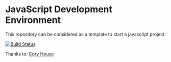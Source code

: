 # JavaScript Development Environment #

This repository can be considered as a template to start a javascript project.

 [![Build Status](https://travis-ci.org/ririyad/JavaScriptDevEnv.svg?branch=master)](https://travis-ci.org/ririyad/JavaScriptDevEnv)

Thanks to: [Cory House](https://app.pluralsight.com/library/courses/javascript-development-environment)
